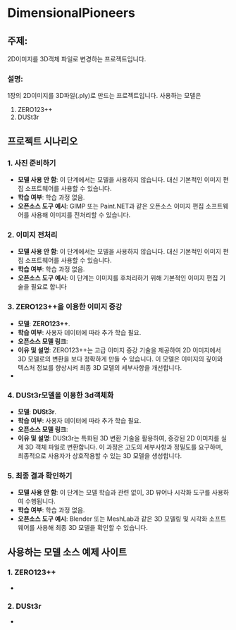 # DimensionalPioneers
## 주제: 
2D이미지를 3D객체 파일로 변경하는 프로젝트입니다.
### 설명:
1장의 2D이미지를 3D파일(.ply)로 만드는 프로젝트입니다.
사용하는 모델은
1. ZERO123++
2. DUSt3r



## 프로젝트 시나리오

### 1. 사진 준비하기
- **모델 사용 안 함**: 이 단계에서는 모델을 사용하지 않습니다. 대신 기본적인 이미지 편집 소프트웨어를 사용할 수 있습니다.
- **학습 여부**: 학습 과정 없음.
- **오픈소스 도구 예시**: GIMP 또는 Paint.NET과 같은 오픈소스 이미지 편집 소프트웨어를 사용해 이미지를 전처리할 수 있습니다.

### 2. 이미지 전처리
- **모델 사용 안 함**: 이 단계에서는 모델을 사용하지 않습니다. 대신 기본적인 이미지 편집 소프트웨어를 사용할 수 있습니다.
- **학습 여부**: 학습 과정 없음.
- **오픈소스 도구 예시**: 이 단계는 이미지를 후처리하기 위해 기본적인 이미지 편집 기술을 필요로 합니다

### 3. ZERO123++을 이용한 이미지 증강
- **모델**: **ZERO123++**.
- **학습 여부**: 사용자 데이터에 따라 추가 학습 필요.
- **오픈소스 모델 링크**: 
- **이유 및 설명**: ZERO123++는 고급 이미지 증강 기술을 제공하여 2D 이미지에서 3D 모델로의 변환을 보다 정확하게 만들 수 있습니다. 이 모델은 이미지의 깊이와 텍스처 정보를 향상시켜 최종 3D 모델의 세부사항을 개선합니다.
- 
### 4. DUSt3r모델을 이용한 3d객체화
- **모델**: **DUSt3r**.
- **학습 여부**: 사용자 데이터에 따라 추가 학습 필요.
- **오픈소스 모델 링크**: 
- **이유 및 설명**: DUSt3r는 특화된 3D 변환 기술을 활용하여, 증강된 2D 이미지를 실제 3D 객체 파일로 변환합니다. 이 과정은 고도의 세부사항과 정밀도를 요구하며, 최종적으로 사용자가 상호작용할 수 있는 3D 모델을 생성합니다.

### 5. 최종 결과 확인하기
- **모델 사용 안 함**: 이 단계는 모델 학습과 관련 없이, 3D 뷰어나 시각화 도구를 사용하여 수행됩니다.
- **학습 여부**: 학습 과정 없음.
- **오픈소스 도구 예시**: Blender 또는 MeshLab과 같은 3D 모델링 및 시각화 소프트웨어를 사용해 최종 3D 모델을 확인할 수 있습니다.

## 사용하는 모델 소스 예제 사이트

### 1. **ZERO123++**
- 
### 2. **DUSt3r**
- 

